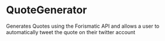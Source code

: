# QuoteGenerator
Generates Quotes using the Forismatic API and allows a user to automatically tweet the quote on their twitter account
